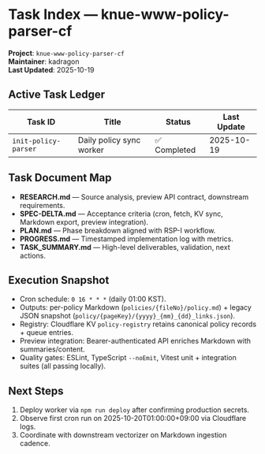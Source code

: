 # Task Index — knue-www-policy-parser-cf

**Project**: `knue-www-policy-parser-cf`  
**Maintainer**: kadragon  
**Last Updated**: 2025-10-19

## Active Task Ledger

| Task ID | Title | Status | Last Update |
|---------|-------|--------|-------------|
| `init-policy-parser` | Daily policy sync worker | ✅ Completed | 2025-10-19 |

## Task Document Map

- **RESEARCH.md** — Source analysis, preview API contract, downstream requirements.  
- **SPEC-DELTA.md** — Acceptance criteria (cron, fetch, KV sync, Markdown export, preview integration).  
- **PLAN.md** — Phase breakdown aligned with RSP-I workflow.  
- **PROGRESS.md** — Timestamped implementation log with metrics.  
- **TASK_SUMMARY.md** — High-level deliverables, validation, next actions.

## Execution Snapshot

- Cron schedule: `0 16 * * *` (daily 01:00 KST).  
- Outputs: per-policy Markdown (`policies/{fileNo}/policy.md`) + legacy JSON snapshot (`policy/{pageKey}/{yyyy}_{mm}_{dd}_links.json`).  
- Registry: Cloudflare KV `policy-registry` retains canonical policy records + queue entries.  
- Preview integration: Bearer-authenticated API enriches Markdown with summaries/content.  
- Quality gates: ESLint, TypeScript `--noEmit`, Vitest unit + integration suites (all passing locally).

## Next Steps
1. Deploy worker via `npm run deploy` after confirming production secrets.  
2. Observe first cron run on 2025-10-20T01:00:00+09:00 via Cloudflare logs.  
3. Coordinate with downstream vectorizer on Markdown ingestion cadence.
